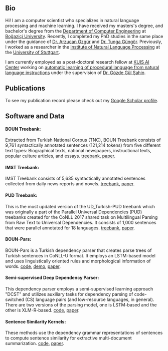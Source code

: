 ## Bio

Hi! I am a computer scientist who specializes in natural language processing and machine learning.  I have received my masters's degree, and bachelor's degree from the [Department of Computer Engineering](https://www.cmpe.boun.edu.tr/) at [Boğaziçi University](https://www.boun.edu.tr/). Recently, I completed my PhD studies in the same place under the guidance of [Dr. Arzucan Özgür](https://www.cmpe.boun.edu.tr/~ozgur/) and [Dr. Tunga Güngör](https://www.cmpe.boun.edu.tr/~gungort/). Previously, I worked as a researcher in the [Institute of Natural Language Processing](https://www.ims.uni-stuttgart.de/) at the [University of Stuttgart](https://www.uni-stuttgart.de/).

I am currently employed as a post-doctoral research fellow at [KUIS AI Center](https://ai.ku.edu.tr/) working on [automatic learning of procedural language from natural language instructions](https://gozdesahin.github.io/projects/tubitak2232) under the supervision of [Dr. Gözde Gül Şahin](https://gozdesahin.github.io/).


## Publications

To see my publication record please check out my [Google Scholar profile](https://scholar.google.com/citations?user=EAlmj9yYJP0C&hl=en&oi=ao).

## Software and Data

#### BOUN Treebank: 
Extracted from Turkish National Corpus (TNC), BOUN Treebank consists of 9,761 syntactically annotated sentences (121,214 tokens) from five different text types: Biographical texts, national newspapers, instructional texts, popular culture articles, and essays. [treebank](https://tulap.cmpe.boun.edu.tr/repository/xmlui/handle/20.500.12913/33), [paper](https://link.springer.com/article/10.1007/s10579-021-09558-0).

#### IMST Treebank:  
IMST Treebank consists of 5,635 syntactically annotated sentences collected from daily news reports and novels. [treebank](https://github.com/UniversalDependencies/UD_Turkish-IMST), [paper](https://aclanthology.org/W19-8013.pdf).

#### PUD Treebank:
This is the most updated version of the UD_Turkish-PUD treebank which was originally a part of the Parallel Universal Dependencies (PUD) treebanks created for the CoNLL 2017 shared task on Multilingual Parsing from Raw Text to Universal Dependencies. It consists of 1,000 sentences that were parallel annotated for 18 languages. [treebank](https://github.com/UniversalDependencies/UD_Turkish-PUD), [paper](https://aclanthology.org/W19-4019.pdf).

#### BOUN-Pars:
BOUN-Pars is a Turkish dependency parser that creates parse trees of Turkish sentences in CoNLL-U format. It employs an LSTM-based model and uses linguistically oriented rules and morphological information of words. [code](https://github.com/sb-b/BOUN-PARS), [demo](https://tabilab.cmpe.boun.edu.tr/BOUN-PARS/demo.php), [paper](https://ieeexplore.ieee.org/abstract/document/9869804).

#### Semi-supervised Deep Dependency Parser: 
This dependency parser employs a semi-supervised learning approach "DCST" and utilizes auxiliary tasks for dependency parsing of code-switched (CS) language pairs (and low-resource languages, in general). There are two versions of the parsing model, one is LSTM-based and the other is XLM-R-based. [code](https://github.com/sb-b/ss-cs-depparser), [paper](https://aclanthology.org/2022.findings-naacl.87/).

#### Sentence Similarity Kernels:
These methods use the dependency grammar representations of sentences to compute sentence similarity for extractive multi-document summarization. 
[code](https://github.com/sb-b/SentenceSimKernels), [paper](https://aclanthology.org/L16-1452/).


